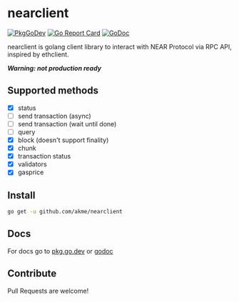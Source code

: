 # nearclient
[![PkgGoDev](https://pkg.go.dev/badge/github.com/akme/nearclient)](https://pkg.go.dev/github.com/akme/nearclient)
[![Go Report Card](https://goreportcard.com/badge/github.com/akme/nearclient)](https://goreportcard.com/report/github.com/akme/nearclient) 
[![GoDoc](https://godoc.org/github.com/akme/nearclient?status.svg)](https://godoc.org/github.com/akme/nearclient) 

nearclient is golang client library to interact with NEAR Protocol via RPC API, inspired by ethclient.

***Warning: not production ready***

## Supported methods
- [x] status
- [ ] send transaction (async)
- [ ] send transaction (wait until done)
- [ ] query
- [x] block (doesn't support finality)
- [x] chunk  
- [x] transaction status  
- [x] validators  
- [x] gasprice  

## Install
```bash
go get -u github.com/akme/nearclient
```

## Docs
For docs go to [pkg.go.dev](https://pkg.go.dev/github.com/akme/nearclient) or [godoc](https://godoc.org/github.com/akme/nearclient)

## Contribute
Pull Requests are welcome!
